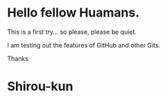 # Hello fellow Huamans.

This is a first try... so please, please be quiet.

I am testing out the features of GitHub and other Gits.	



Thanks
# Shirou-kun
